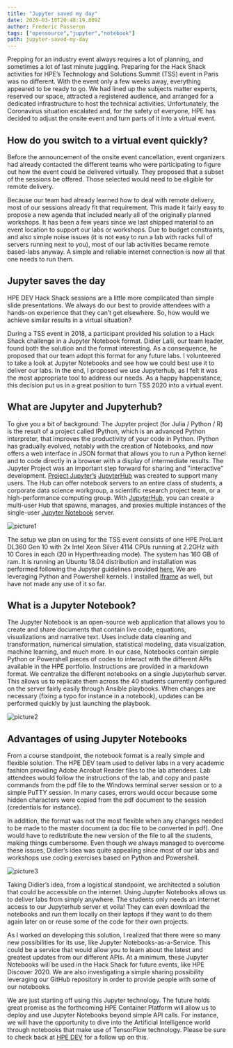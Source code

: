 ```yaml
---
title: "Jupyter saved my day"
date: 2020-03-10T20:48:19.809Z
author: Frederic Passeron 
tags: ["opensource","jupyter","notebook"]
path: jupyter-saved-my-day
---
```

Prepping for an industry event always requires a lot of planning, and sometimes a lot of last minute juggling. Preparing for the Hack Shack activities for HPE’s Technology and Solutions Summit (TSS) event in Paris was no different. With the event only a few weeks away, everything appeared to be ready to go. We had lined up the subjects matter experts, reserved our space, attracted a registered audience, and arranged for a dedicated infrastructure to host the technical activities. Unfortunately, the Coronavirus situation escalated and, for the safety of everyone, HPE has decided to adjust the onsite event and turn parts of it into a virtual event.

## How do you switch to a virtual event quickly?

Before the announcement of the onsite event cancellation, event organizers had already contacted the different teams who were participating to figure out how the event could be delivered virtually. They proposed that a subset of the sessions be offered. Those selected would need to be eligible for remote delivery. 

Because our team had already learned how to deal with remote delivery, most of our sessions already fit that requirement. This made it fairly easy to propose a new agenda that included nearly all of the originally planned workshops. It has been a few years since we last shipped material to an event location to support our labs or workshops. Due to budget constraints, and also simple noise issues (it is not easy to run a lab with racks full of servers running next to you), most of our lab activities became remote based-labs anyway. A simple and reliable internet connection is now all that one needs to run them. 

## Jupyter saves the day

HPE DEV Hack Shack sessions are a little more complicated than simple slide presentations. We always do our best to provide attendees with a hands-on experience that they can’t get elsewhere. So, how would we achieve similar results in a virtual situation?

During a TSS event in 2018, a participant provided his solution to a Hack Shack challenge in a Jupyter Notebook format. Didier Lalli, our team leader, found both the solution and the format interesting. As a consequence, he proposed that our team adopt this format for any future labs. I volunteered to take a look at Jupyter Notebooks and see how we could best use it to deliver our labs. In the end, I proposed we use Jupyterhub, as I felt it was the most appropriate tool to address our needs. As a happy happenstance, this decision put us in a great position to turn TSS 2020 into a virtual event. 

## What are Jupyter and Jupyterhub?

To give you a bit of background: The Jupyter project (for Julia / Python / R) is the result of a project called IPython, which is an advanced Python interpreter, that improves the productivity of your code in Python. IPython has gradually evolved, notably with the creation of Notebooks, and now offers a web interface in JSON format that allows you to run a Python kernel and to code directly in a browser with a display of intermediate results. The Jupyter Project was an important step forward for sharing and "interactive" development. [Project Jupyter’s](https://jupyter.org/index.html) [JupyterHub](https://jupyterhub.readthedocs.io/en/stable/) was created to support many users. The Hub can offer notebook servers to an entire class of students, a corporate data science workgroup, a scientific research project team, or a high-performance computing group. With [JupyterHub,](https://github.com/jupyterhub/jupyterhub) you can create a multi-user Hub that spawns, manages, and proxies multiple instances of the single-user [Jupyter Notebook](https://mybinder.org/v2/gh/ipython/ipython-in-depth/master?filepath=binder/Index.ipynb) server.


![picture1](https://hpe-developer-portal.s3.amazonaws.com/uploads/media/2020/1/picture1-1583962183422.png)

The setup we plan on using for the TSS event consists of one HPE ProLiant DL360 Gen 10 with 2x Intel Xeon Silver 4114 CPUs running at 2.2GHz with 10 Cores in each (20 in Hyperthreading mode). The system has 160 GB of ram. It is running an Ubuntu 18.04 distribution and installation was performed following the Jupyter guidelines provided [here.](https://jupyterhub.readthedocs.io/en/stable/installation-guide-hard.html) We are leveraging Python and Powershell kernels. I installed [Iframe](https://github.com/timkpaine/jupyterlab_iframe/) as well, but have not made any use of it so far.

## What is a Jupyter Notebook?

The Jupyter Notebook is an open-source web application that allows you to create and share documents that contain live code, equations, visualizations and narrative text. Uses include data cleaning and transformation, numerical simulation, statistical modeling, data visualization, machine learning, and much more. In our case, Notebooks contain simple Python or Powershell pieces of codes to interact with the different APIs available in the HPE portfolio. Instructions are provided in a markdown format. We centralize the different notebooks on a single Jupyterhub server. This allows us to replicate them across the 40 students currently configured on the server fairly easily through Ansible playbooks. When changes are necessary (fixing a typo for instance in a notebook), updates can be performed quickly by just launching the playbook.


![picture2](https://hpe-developer-portal.s3.amazonaws.com/uploads/media/2020/1/picture2-1583962189410.png)

## Advantages of using Jupyter Notebooks

From a course standpoint, the notebook format is a really simple and flexible solution. The HPE DEV team used to deliver labs in a very academic fashion providing Adobe Acrobat Reader files to the lab attendees. Lab attendees would follow the instructions of the lab, and copy and paste commands from the pdf file to the Windows terminal server session or to a simple PuTTY session. In many cases, errors would occur because some hidden characters were copied from the pdf document to the session (credentials for instance). 

In addition, the format was not the most flexible when any changes needed to be made to the master document (a doc file to be converted in pdf). One would have to redistribute the new version of the file to all the students, making things cumbersome. Even though we always managed to overcome these issues, Didier’s idea was quite appealing since most of our labs and workshops use coding exercises based on Python and Powershell. 


![picture3](https://hpe-developer-portal.s3.amazonaws.com/uploads/media/2020/1/picture3-1583962195154.png)

Taking Didier’s idea, from a logistical standpoint, we architected a solution that could be accessible on the internet. Using Jupyter Notebooks allows us to deliver labs from simply anywhere. The students only needs an internet access to our Jupyterhub server et voila! 
They can even download the notebooks and run them locally on their laptops if they want to do them again later on or reuse some of the code for their own projects.

As I worked on developing this solution, I realized that there were so many new possibilities for its use, like Jupyter Notebooks-as-a-Service. This could be a service that would allow you to learn about the latest and greatest updates from our different APIs. At a minimum, these Jupyter Notebooks will be used in the Hack Shack for future events, like HPE Discover 2020. We are also investigating a simple sharing possibility leveraging our GitHub repository in order to provide people with some of our notebooks.

We are just starting off using this Jupyter technology. The future holds great promise as the forthcoming HPE Container Platform will allow us to deploy and use Jupyter Notebooks beyond simple API calls. For instance, we will have the opportunity to dive into the Artificial Intelligence world through notebooks that make use of TensorFlow technology. Please be sure to check back at [HPE DEV](https://developer.hpe.com/) for a follow up on this.  
